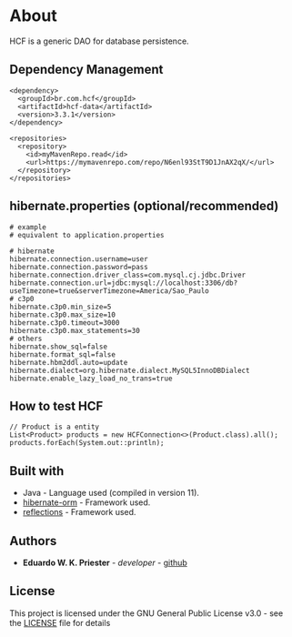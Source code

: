 # About
HCF is a generic DAO for database persistence.

## Dependency Management
```
<dependency>
  <groupId>br.com.hcf</groupId>
  <artifactId>hcf-data</artifactId>
  <version>3.3.1</version>
</dependency>
```
```
<repositories>
  <repository>
    <id>myMavenRepo.read</id>
    <url>https://mymavenrepo.com/repo/N6enl93StT9D1JnAX2qX/</url>
  </repository>
</repositories>
```

## hibernate.properties (optional/recommended)
```
# example
# equivalent to application.properties 

# hibernate
hibernate.connection.username=user
hibernate.connection.password=pass
hibernate.connection.driver_class=com.mysql.cj.jdbc.Driver
hibernate.connection.url=jdbc:mysql://localhost:3306/db?useTimezone=true&serverTimezone=America/Sao_Paulo
# c3p0
hibernate.c3p0.min_size=5
hibernate.c3p0.max_size=10
hibernate.c3p0.timeout=3000
hibernate.c3p0.max_statements=30
# others
hibernate.show_sql=false
hibernate.format_sql=false
hibernate.hbm2ddl.auto=update
hibernate.dialect=org.hibernate.dialect.MySQL5InnoDBDialect
hibernate.enable_lazy_load_no_trans=true
```

## How to test HCF 
```
// Product is a entity
List<Product> products = new HCFConnection<>(Product.class).all();
products.forEach(System.out::println);
```

## Built with
* Java - Language used (compiled in version 11).
* [hibernate-orm](https://github.com/hibernate/hibernate-orm) - Framework used.
* [reflections](https://github.com/ronmamo/reflections) - Framework used.

## Authors
* **Eduardo W. K. Priester** - *developer* - [github](https://github.com/Eduardo-Karpinski)

## License
This project is licensed under the GNU General Public License v3.0 - see the [LICENSE](LICENSE) file for details
